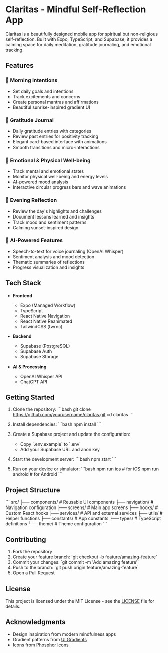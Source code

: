 # Claritas - Mindful Self-Reflection App

Claritas is a beautifully designed mobile app for spiritual but non-religious self-reflection. Built with Expo, TypeScript, and Supabase, it provides a calming space for daily meditation, gratitude journaling, and emotional tracking.

## Features

### 🌅 Morning Intentions

- Set daily goals and intentions
- Track excitements and concerns
- Create personal mantras and affirmations
- Beautiful sunrise-inspired gradient UI

### 🙏 Gratitude Journal

- Daily gratitude entries with categories
- Review past entries for positivity tracking
- Elegant card-based interface with animations
- Smooth transitions and micro-interactions

### 🌊 Emotional & Physical Well-being

- Track mental and emotional states
- Monitor physical well-being and energy levels
- AI-powered mood analysis
- Interactive circular progress bars and wave animations

### 🌙 Evening Reflection

- Review the day's highlights and challenges
- Document lessons learned and insights
- Track mood and sentiment patterns
- Calming sunset-inspired design

### 🤖 AI-Powered Features

- Speech-to-text for voice journaling (OpenAI Whisper)
- Sentiment analysis and mood detection
- Thematic summaries of reflections
- Progress visualization and insights

## Tech Stack

- **Frontend**

  - Expo (Managed Workflow)
  - TypeScript
  - React Native Navigation
  - React Native Reanimated
  - TailwindCSS (twrnc)

- **Backend**

  - Supabase (PostgreSQL)
  - Supabase Auth
  - Supabase Storage

- **AI & Processing**
  - OpenAI Whisper API
  - ChatGPT API

## Getting Started

1. Clone the repository:
   \`\`\`bash
   git clone https://github.com/yourusername/claritas.git
   cd claritas
   \`\`\`

2. Install dependencies:
   \`\`\`bash
   npm install
   \`\`\`

3. Create a Supabase project and update the configuration:

   - Copy \`.env.example\` to \`.env\`
   - Add your Supabase URL and anon key

4. Start the development server:
   \`\`\`bash
   npm start
   \`\`\`

5. Run on your device or simulator:
   \`\`\`bash
   npm run ios # for iOS
   npm run android # for Android
   \`\`\`

## Project Structure

\`\`\`
src/
├── components/ # Reusable UI components
├── navigation/ # Navigation configuration
├── screens/ # Main app screens
├── hooks/ # Custom React hooks
├── services/ # API and external services
├── utils/ # Helper functions
├── constants/ # App constants
├── types/ # TypeScript definitions
└── theme/ # Theme configuration
\`\`\`

## Contributing

1. Fork the repository
2. Create your feature branch: \`git checkout -b feature/amazing-feature\`
3. Commit your changes: \`git commit -m 'Add amazing feature'\`
4. Push to the branch: \`git push origin feature/amazing-feature\`
5. Open a Pull Request

## License

This project is licensed under the MIT License - see the [LICENSE](LICENSE) file for details.

## Acknowledgments

- Design inspiration from modern mindfulness apps
- Gradient patterns from [UI Gradients](https://uigradients.com)
- Icons from [Phosphor Icons](https://phosphoricons.com)
